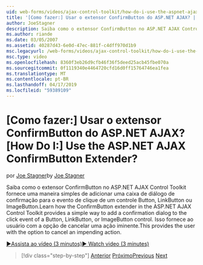 ```yaml
---
uid: web-forms/videos/ajax-control-toolkit/how-do-i-use-the-aspnet-ajax-confirmbutton-extender
title: '[Como fazer:] Usar o extensor ConfirmButton do ASP.NET AJAX? | Microsoft Docs'
author: JoeStagner
description: Saiba como o extensor ConfirmButton no ASP.NET AJAX Control Toolkit fornece uma maneira simples de adicionar uma caixa de diálogo de confirmação para o evento de clique de um botão, L....
ms.author: riande
ms.date: 03/05/2007
ms.assetid: 40287d43-6e0d-47ec-881f-c4dff970d1b9
msc.legacyurl: /web-forms/videos/ajax-control-toolkit/how-do-i-use-the-aspnet-ajax-confirmbutton-extender
msc.type: video
ms.openlocfilehash: 8360f3eb26d9cfb46f36f5deed25acb45fbe070a
ms.sourcegitcommit: 0f1119340e4464720cfd16d0ff15764746ea1fea
ms.translationtype: MT
ms.contentlocale: pt-BR
ms.lasthandoff: 04/17/2019
ms.locfileid: "59389109"
---
```

# <a name="how-do-i-use-the-aspnet-ajax-confirmbutton-extender"></a><span data-ttu-id="3cdfe-104">[Como fazer:] Usar o extensor ConfirmButton do ASP.NET AJAX?</span><span class="sxs-lookup"><span data-stu-id="3cdfe-104">[How Do I:] Use the ASP.NET AJAX ConfirmButton Extender?</span></span>

<span data-ttu-id="3cdfe-105">por [Joe Stagner](https://github.com/JoeStagner)</span><span class="sxs-lookup"><span data-stu-id="3cdfe-105">by [Joe Stagner](https://github.com/JoeStagner)</span></span>

<span data-ttu-id="3cdfe-106">Saiba como o extensor ConfirmButton no ASP.NET AJAX Control Toolkit fornece uma maneira simples de adicionar uma caixa de diálogo de confirmação para o evento de clique de um controle Button, LinkButton ou ImageButton.</span><span class="sxs-lookup"><span data-stu-id="3cdfe-106">Learn how the ConfirmButton extender in the ASP.NET AJAX Control Toolkit provides a simple way to add a confirmation dialog to the click event of a Button, LinkButton, or ImageButton control.</span></span> <span data-ttu-id="3cdfe-107">Isso fornece ao usuário com a opção de cancelar uma ação iminente.</span><span class="sxs-lookup"><span data-stu-id="3cdfe-107">This provides the user with the option to cancel an impending action.</span></span>

[<span data-ttu-id="3cdfe-108">&#9654;Assista ao vídeo (3 minutos)</span><span class="sxs-lookup"><span data-stu-id="3cdfe-108">&#9654; Watch video (3 minutes)</span></span>](https://channel9.msdn.com/Blogs/ASP-NET-Site-Videos/how-do-i-use-the-aspnet-ajax-confirmbutton-extender)

> [!div class="step-by-step"]
> <span data-ttu-id="3cdfe-109">[Anterior](how-do-i-get-started-with-the-aspnet-ajax-animation-extender-control.md)
> [Próximo](how-do-i-use-the-aspnet-ajax-slider-control.md)</span><span class="sxs-lookup"><span data-stu-id="3cdfe-109">[Previous](how-do-i-get-started-with-the-aspnet-ajax-animation-extender-control.md)
[Next](how-do-i-use-the-aspnet-ajax-slider-control.md)</span></span>
